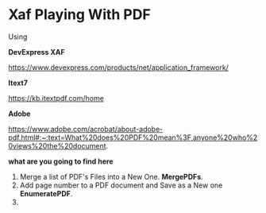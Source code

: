 # Xaf Playing With PDF

Using 

<b>DevExpress XAF</b>  

https://www.devexpress.com/products/net/application_framework/

<b>Itext7</b>

https://kb.itextpdf.com/home

<b>Adobe</b>

https://www.adobe.com/acrobat/about-adobe-pdf.html#:~:text=What%20does%20PDF%20mean%3F,anyone%20who%20views%20the%20document.

<b>what are you going to find here</b>

1. Merge a list of PDF's Files into a New One. <b>MergePDFs</b>.
2. Add page number to a PDF document and Save as a New one <b>EnumeratePDF</b>.
3. 
